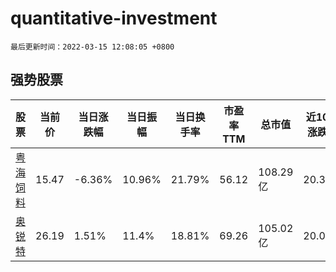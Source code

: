 # quantitative-investment

`最后更新时间：2022-03-15 12:08:05 +0800`

## 强势股票

|股票|当前价|当日涨跌幅|当日振幅|当日换手率|市盈率TTM|总市值|近10日涨跌幅|
|----|----|----|----|----|----|----|----|
|[粤海饲料](https://xueqiu.com/S/SZ001313)|15.47|-6.36%|10.96%|21.79%|56.12|108.29亿|20.39%|
|[奥锐特](https://xueqiu.com/S/SH605116)|26.19|1.51%|11.4%|18.81%|69.26|105.02亿|20.08%|
